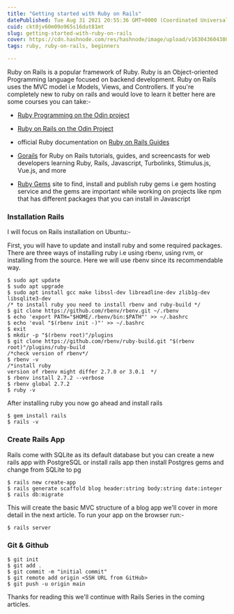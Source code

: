 ```yaml
---
title: "Getting started with Ruby on Rails"
datePublished: Tue Aug 31 2021 20:55:36 GMT+0000 (Coordinated Universal Time)
cuid: ckt0jv60m09o965s16dut81mt
slug: getting-started-with-ruby-on-rails
cover: https://cdn.hashnode.com/res/hashnode/image/upload/v1630436043805/HBZ4AzttH.png
tags: ruby, ruby-on-rails, beginners

---
```


Ruby on Rails is a popular framework of Ruby. Ruby is an Object-oriented Programming language focused on backend development. Ruby on Rails uses the MVC model i.e Models, Views, and Controllers. If you're completely new to ruby on rails and would love to learn it better here are some courses you can take:-
 - [Ruby Programming on the Odin project](https://www.theodinproject.com/paths/full-stack-ruby-on-rails/courses/ruby-programming)

- [Ruby on Rails on the Odin Project](https://www.theodinproject.com/paths/full-stack-ruby-on-rails/courses/ruby-on-rails)
- official Ruby documentation on [Ruby on Rails Guides](https://guides.rubyonrails.org/)
- [Gorails](https://gorails.com/) for Ruby on Rails tutorials, guides, and screencasts for web developers learning Ruby, Rails, Javascript, Turbolinks, Stimulus.js, Vue.js, and more
- [Ruby Gems](https://rubygems.org/) site to find, install and publish ruby gems i.e gem hosting service and the gems are important while working on projects like npm that has different packages that you can install in Javascript

### Installation Rails
I will focus on Rails installation on Ubuntu:-

First, you will have to update and install ruby and some required packages. There are three ways of installing ruby i.e using rbenv, using rvm, or installing from the source. Here we will use rbenv since its recommendable way.
```
$ sudo apt update
$ sudo apt upgrade
$ sudo apt install gcc make libssl-dev libreadline-dev zlib1g-dev libsqlite3-dev
/* to install ruby you need to install rbenv and ruby-build */
$ git clone https://github.com/rbenv/rbenv.git ~/.rbenv
$ echo 'export PATH="$HOME/.rbenv/bin:$PATH"' >> ~/.bashrc
$ echo 'eval "$(rbenv init -)"' >> ~/.bashrc
$ exit
$ mkdir -p "$(rbenv root)"/plugins
$ git clone https://github.com/rbenv/ruby-build.git "$(rbenv root)"/plugins/ruby-build
/*check version of rbenv*/
$ rbenv -v
/*install ruby 
version of rbenv might differ 2.7.0 or 3.0.1  */
$ rbenv install 2.7.2 --verbose
$ rbenv global 2.7.2
$ ruby -v
``` 
After installing ruby you now go ahead and install rails

```
$ gem install rails
$ rails -v
``` 
### Create Rails App
Rails come with SQLite as its default database but you can create a new rails app with PostgreSQL or install rails app then install Postgres gems and change from SQLite to pg

```
$ rails new create-app
$ rails generate scaffold blog header:string body:string date:integer
$ rails db:migrate
``` 
This will create the basic MVC structure of a blog app we'll cover in more detail in the next article. To run your app on the browser run:-

```
$ rails server
``` 
### Git & Github

```
$ git init
$ git add .
$ git commit -m "initial commit"
$ git remote add origin <SSH URL from GitHub>
$ git push -u origin main
``` 
Thanks for reading this we'll continue with Rails Series in the coming articles.